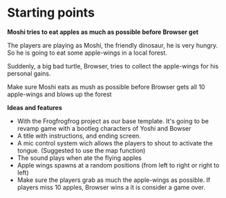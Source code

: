 # Starting points

**Moshi tries to eat apples as much as possible before Browser get**

The players are playing as Moshi, the friendly dinosaur, he is very hungry. So he is going to eat some apple-wings in a local forest.

Suddenly, a big bad turtle, Browser, tries to collect the apple-wings for his personal gains.

Make sure Moshi eats as mush as possible before Browser gets all 10 apple-wings and blows up the forest

**Ideas and features**

- With the Frogfrogfrog project as our base template. It's going to be revamp game with a bootleg characters of Yoshi and Bowser
- A title with instructions, and ending screen.
- A mic control system wich allows the players to shout to activate the tongue. (Suggested to use the map function)
- The sound plays when ate the flying apples
- Apple wings spawns at a random positions (from left to right or right to left)
- Make sure the players grab as much the apple-wings as possible. If players miss 10 apples, Browser wins a it is consider a game over.

